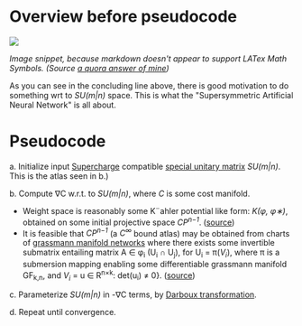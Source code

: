 Overview before pseudocode
===========================
![](https://i.imgur.com/BYseI46.png)

  _Image snippet, because markdown doesn't appear to support LATex Math Symbols. (Source [a quora answer of mine](https://www.quora.com/How-far-are-we-from-achieving-artificial-general-intelligence-AGI/answer/Jordan-Bennett-9?srid=Jj6I))_

As you can see in the concluding line above, there is good motivation to do something wrt to _SU(m|n)_ space. This is what the "Supersymmetric Artificial Neural Network" is all about.

Pseudocode
===========================

a. Initialize input [Supercharge](https://en.wikipedia.org/wiki/Supercharge) compatible [special unitary matrix](https://en.wikipedia.org/wiki/Special_unitary_group) _SU(m|n)_. This is the atlas seen in b.)

b. Compute ∇C w.r.t. to _SU(m|n)_, where _C_ is some cost manifold.

* Weight space is reasonably some K¨ahler potential like form: _K(φ, φ∗)_, obtained on some initial projective space _CP<SUP>n−1</SUP>_. ([source](https://arxiv.org/pdf/hep-th/0006025.pdf))
* It is feasible that _CP<SUP>n−1</SUP>_ (a _C<SUP>∞</SUP>_ bound atlas) may be obtained from charts of [grassmann manifold networks](https://arxiv.org/pdf/1611.05742.pdf) where there exists some invertible submatrix entailing matrix A ∈ φ<SUB>i</SUB> (U<SUB>i</SUB> ∩ U<SUB>j</SUB>), for U<SUB>i</SUB> = π(_V<SUB>i</SUB>_), where π is a submersion mapping enabling some differentiable grassmann manifold GF<SUB>k,n</SUB>, and _V<SUB>i</SUB>_ = u ∈ R<SUP>n×k</SUP>: det(u<SUB>i</SUB>) ≠ 0}. ([source](http://www.math.wisc.edu/~robbin/761dir/grassmann.pdf))

c. Parameterize _SU(m|n)_ in -∇C terms, by [Darboux transformation](https://www.encyclopediaofmath.org/index.php/Darboux_transformation).

d. Repeat until convergence.
